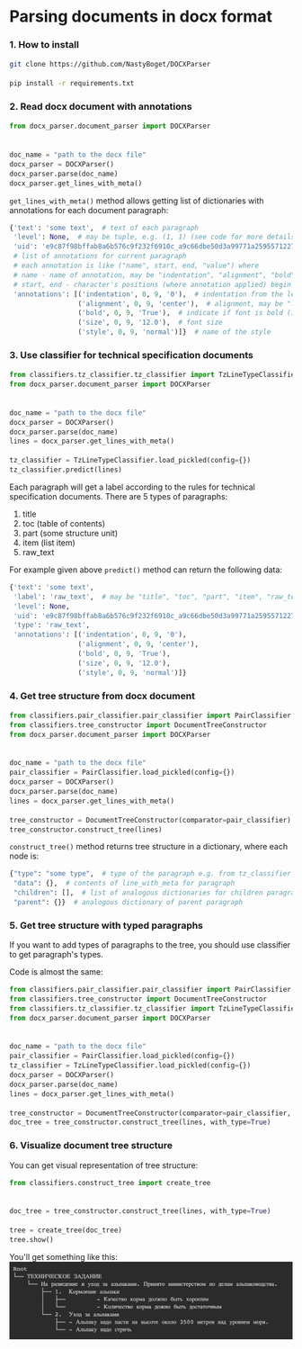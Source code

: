 # Parsing documents in docx format

### 1. How to install

```bash
git clone https://github.com/NastyBoget/DOCXParser

pip install -r requirements.txt
```

### 2. Read docx document with annotations

```python
from docx_parser.document_parser import DOCXParser


doc_name = "path to the docx file"
docx_parser = DOCXParser()
docx_parser.parse(doc_name)
docx_parser.get_lines_with_meta()
```

`get_lines_with_meta()` method allows getting list of dictionaries with annotations for each document paragraph:

```python
{'text': 'some text',  # text of each paragraph
 'level': None,  # may be tuple, e.g. (1, 1) (see code for more details)
 'uid': 'e9c87f98bffab8a6b576c9f232f6910c_a9c66dbe50d3a99771a25955712274f4',  # unique identifier of each paragraph  'type': 'raw_text',  # may be "paragraph" ,"list_item", "raw_text" or "style_header"
 # list of annotations for current paragraph
 # each annotation is like ("name", start, end, "value") where
 # name - name of annotation, may be "indentation", "alignment", "bold", "italic", "underlined", "size", "style"
 # start, end - character's positions (where annotation applied) begin with 0, end isn't included
 'annotations': [('indentation', 0, 9, '0'),  # indentation from the left margin of document
                 ('alignment', 0, 9, 'center'),  # alignment, may be "left", "right", "both", "center"
                 ('bold', 0, 9, 'True'),  # indicate if font is bold (italic and underlined are the same)
                 ('size', 0, 9, '12.0'),  # font size
                 ('style', 0, 9, 'normal')]}  # name of the style
```

### 3. Use classifier for technical specification documents

```python
from classifiers.tz_classifier.tz_classifier import TzLineTypeClassifier
from docx_parser.document_parser import DOCXParser


doc_name = "path to the docx file"
docx_parser = DOCXParser()
docx_parser.parse(doc_name)
lines = docx_parser.get_lines_with_meta()

tz_classifier = TzLineTypeClassifier.load_pickled(config={})
tz_classifier.predict(lines)
```

Each paragraph will get a label according to the rules for technical specification documents.
There are 5 types of paragraphs:

1. title
2. toc (table of contents)
3. part (some structure unit)
4. item (list item)
5. raw_text

For example given above `predict()` method can return the following data:

```python
{'text': 'some text',
 'label': 'raw_text',  # may be "title", "toc", "part", "item", "raw_text"
 'level': None, 
 'uid': 'e9c87f98bffab8a6b576c9f232f6910c_a9c66dbe50d3a99771a25955712274f4',
 'type': 'raw_text',  
 'annotations': [('indentation', 0, 9, '0'), 
                 ('alignment', 0, 9, 'center'),
                 ('bold', 0, 9, 'True'),
                 ('size', 0, 9, '12.0'),
                 ('style', 0, 9, 'normal')]}
```

### 4. Get tree structure from docx document

```python
from classifiers.pair_classifier.pair_classifier import PairClassifier
from classifiers.tree_constructor import DocumentTreeConstructor
from docx_parser.document_parser import DOCXParser


doc_name = "path to the docx file"
pair_classifier = PairClassifier.load_pickled(config={})
docx_parser = DOCXParser()
docx_parser.parse(doc_name)
lines = docx_parser.get_lines_with_meta()

tree_constructor = DocumentTreeConstructor(comparator=pair_classifier)
tree_constructor.construct_tree(lines)
```

`construct_tree()` method returns tree structure in a dictionary, where each node is:

```python
{"type": "some type",  # type of the paragraph e.g. from tz_classifier
 "data": {},  # contents of line_with_meta for paragraph
 "children": [],  # list of analogous dictionaries for children paragraphs
 "parent": {}}  # analogous dictionary of parent paragraph
```

### 5. Get tree structure with typed paragraphs

If you want to add types of paragraphs to the tree,
you should use classifier to get paragraph's types.

Code is almost the same:

```python
from classifiers.pair_classifier.pair_classifier import PairClassifier
from classifiers.tree_constructor import DocumentTreeConstructor
from classifiers.tz_classifier.tz_classifier import TzLineTypeClassifier
from docx_parser.document_parser import DOCXParser


doc_name = "path to the docx file"
pair_classifier = PairClassifier.load_pickled(config={})
tz_classifier = TzLineTypeClassifier.load_pickled(config={})
docx_parser = DOCXParser()
docx_parser.parse(doc_name)
lines = docx_parser.get_lines_with_meta()

tree_constructor = DocumentTreeConstructor(comparator=pair_classifier, line_type_classifier=tz_classifier)
doc_tree = tree_constructor.construct_tree(lines, with_type=True)
```

### 6. Visualize document tree structure

You can get visual representation of tree structure:

```python
from classifiers.construct_tree import create_tree


doc_tree = tree_constructor.construct_tree(lines, with_type=True)

tree = create_tree(doc_tree)
tree.show()
```

You'll get something like this:
![alt text](examples/extracted_example.jpg)